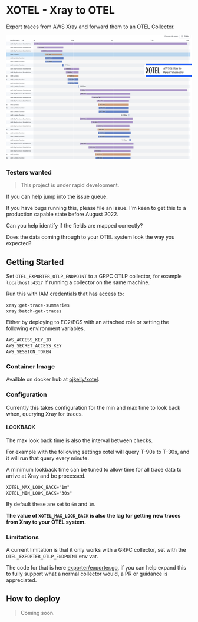 # XOTEL - Xray to OTEL

Export traces from AWS Xray and forward them to an OTEL Collector.

![Screenshot of Xray information in Honeycomb](xotel.png)

### Testers wanted

> This project is under rapid development.

If you can help jump into the issue queue.

If you have bugs running this, please file an issue. I'm keen to get this to
a production capable state before August 2022.

Can you help identify if the fields are mapped correctly?

Does the data coming through to your OTEL system look the way you expected?

## Getting Started

Set `OTEL_EXPORTER_OTLP_ENDPOINT` to a GRPC OTLP collector, for example `localhost:4317` if running a collector on the same machine.

Run this with IAM credentials that has access to:

```
xray:get-trace-summaries
xray:batch-get-traces
```

Either by deploying to EC2/ECS with an attached role or setting the following environment variables.

```
AWS_ACCESS_KEY_ID
AWS_SECRET_ACCESS_KEY
AWS_SESSION_TOKEN
```

### Container Image

Availble on docker hub at [ojkelly/xotel](https://hub.docker.com/repository/registry-1.docker.io/ojkelly/xotel/tags?page=1&ordering=last_updated).

### Configuration

Currently this takes configuration for the min and max time to look back when,
querying Xray for traces.

#### LOOKBACK

The max look back time is also the interval between checks.

For example with the following settings xotel will query T-90s to T-30s, and
it will run that query every minute.

A minimum lookback time can be tuned to allow time for all trace data to arrive
at Xray and be processed.

```
XOTEL_MAX_LOOK_BACK="1m"
XOTEL_MIN_LOOK_BACK="30s"
```

By default these are set to `6m` and `1m`.

**The value of `XOTEL_MAX_LOOK_BACK` is also the lag for getting new traces from
Xray to your OTEL system.**

### Limitations

A current limitation is that it only works with a GRPC collector, set with the `OTEL_EXPORTER_OTLP_ENDPOINT` env var.

The code for that is here [exporter/exporter.go](exporter/exporter.go), if you
can help expand this to fully support what a normal collector would, a PR or
guidance is appreciated.

## How to deploy

> Coming soon.
